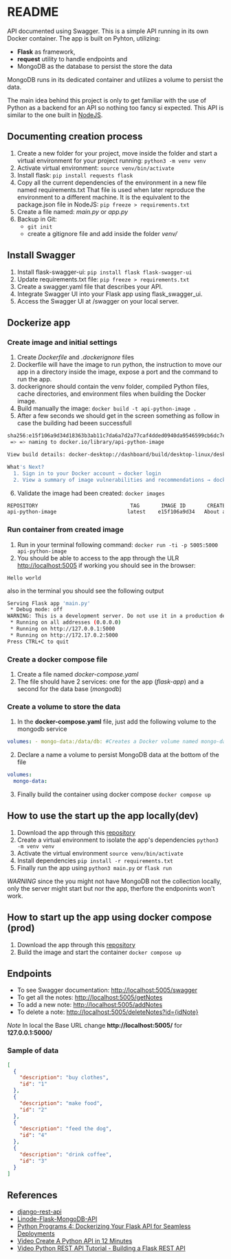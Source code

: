 # README

API documented using Swagger. This is a simple API running in its own Docker container. The app is built on Pyhton, utilizing:

- **Flask** as framework,
- **request** utility to handle endpoints and
- MongoDB as the database to persist the store the data

MongoDB runs in its dedicated container and utilizes a volume to persist the data.

The main idea behind this project is only to get familiar with the use of Python as a backend for an API so nothing too fancy si expected. This API is similar to the one built in [NodeJS](https://github.com/luisSilvaEs/api-sample-swagger-documented).

## Documenting creation process

1. Create a new folder for your project, move inside the folder and start a virtual environment for your project running: `python3 -m venv venv`
2. Activate virtual environment: `source venv/bin/activate`
3. Install flask: `pip install requests flask`
4. Copy all the current dependencies of the environment in a new file named requirements.txt That file is used when later reproduce the environment to a different machine. It is the equivalent to the package.json file in NodeJS: `pip freeze > requirements.txt`
5. Create a file named: _main.py_ or _app.py_
6. Backup in Git:
   - `git init`
   - create a gitignore file and add inside the folder _venv/_

## Install Swagger

1. Install flask-swagger-ui: `pip install flask flask-swagger-ui`
2. Update requirements.txt file: `pip freeze > requirements.txt`
3. Create a swagger.yaml file that describes your API.
4. Integrate Swagger UI into your Flask app using flask_swagger_ui.
5. Access the Swagger UI at /swagger on your local server.

## Dockerize app

### Create image and initial settings

1. Create _Dockerfile_ and _.dockerignore_ files
2. Dockerfile will have the image to run python, the instruction to move our app in a directory inside the image, expose a port and the command to run the app.
3. dockerignore should contain the venv folder, compiled Python files, cache directories, and environment files when building the Docker image.
4. Build manually the image: `docker build -t api-python-image .`
5. After a few seconds we should get in the screen something as follow in case the building had beeen successfull

```bash
sha256:e15f106a9d34d18363b3ab11c7da6a7d2a77caf4dded0940da9546599cb6dc7e                                          0.0s
 => => naming to docker.io/library/api-python-image                                                                                                0.0s

View build details: docker-desktop://dashboard/build/desktop-linux/desktop-linux/tfybdh9wrkhsm3pkc1dh6midu

What's Next?
  1. Sign in to your Docker account → docker login
  2. View a summary of image vulnerabilities and recommendations → docker scout quickview
```

6. Validate the image had been created: `docker images`

```bash
REPOSITORY                              TAG       IMAGE ID       CREATED              SIZE
api-python-image                       latest    e15f106a9d34   About a minute ago   175MB
```

### Run container from created image

1. Run in your terminal following command: `docker run -ti -p 5005:5000 api-python-image`
2. You should be able to access to the app through the ULR [http://localhost:5005](http://localhost:5005) if working you should
   see in the browser:

```
Hello world
```

also in the terminal you should see the following output

```bash
Serving Flask app 'main.py'
 * Debug mode: off
WARNING: This is a development server. Do not use it in a production deployment. Use a production WSGI server instead.
 * Running on all addresses (0.0.0.0)
 * Running on http://127.0.0.1:5000
 * Running on http://172.17.0.2:5000
Press CTRL+C to quit
```

### Create a docker compose file

1. Create a file named _docker-compose.yaml_
2. The file should have 2 services: one for the app (_flask-app_) and a second for the data base (_mongodb_)

### Create a volume to store the data

1. In the **docker-compose.yaml** file, just add the following volume to the mongodb service

```yaml
volumes: - mongo-data:/data/db: #Creates a Docker volume named mongo-data that is mapped to MongoDB's data directory (/data/db). This ensures that data persists even if the container is stopped or removed.
```

2. Declare a name a volume to persist MongoDB data at the bottom of the file

```yaml
volumes:
  mongo-data:
```

3. Finally build the container using docker compose `docker compose up`

## How to use the start up the app locally(dev)

1. Download the app through this [repository](https://github.com/luisSilvaEs/api-sample-swagger-python)
2. Create a virtual environment to isolate the app's dependencies `python3 -m venv venv`
3. Activate the virtual environment `source venv/bin/activate`
4. Install dependencies `pip install -r requirements.txt`
5. Finally run the app using `python3 main.py` or `flask run`

_WARNING_ since the you might not have MongoDB not the collection locally, only the server might start but nor the app,
therfore the endponints won't work.

## How to start up the app using docker compose (prod)

1. Download the app through this [repository](https://github.com/luisSilvaEs/api-sample-swagger-python)
2. Build the image and start the container `docker compose up`

## Endpoints

- To see Swagger documentation: [http://localhost:5005/swagger](http://localhost:5005/swagger)
- To get all the notes: [http://localhost:5005/getNotes](http://localhost:5005/getNotes)
- To add a new note: [http://localhost:5005/addNotes](http://localhost:5005/addNotes)
- To delete a note: [http://localhost:5005/deleteNotes?id={idNote}](http://localhost:5005/deleteNotes?id={idNote})

_Note_ In local the Base URL change **http://localhost:5005/** for **127.0.0.1:5000/**

### Sample of data

```json
[
  {
    "description": "buy clothes",
    "id": "1"
  },
  {
    "description": "make food",
    "id": "2"
  },
  {
    "description": "feed the dog",
    "id": "4"
  },
  {
    "description": "drink coffee",
    "id": "3"
  }
]
```

## References

- [django-rest-api](https://github.com/techwithtim/django-rest-api/tree/main)
- [Linode-Flask-MongoDB-API](https://github.com/techwithtim/Linode-Flask-MongoDB-API/tree/main)
- [Python Programs 4: Dockerizing Your Flask API for Seamless Deployments](https://medium.com/@prateekbansalind/python-programs-4-dockerizing-your-flask-api-for-seamless-deployments-28c1842a92cb)
- [Video Create A Python API in 12 Minutes](https://www.youtube.com/watch?v=zsYIw6RXjfM)
- [Video Python REST API Tutorial - Building a Flask REST API](https://www.youtube.com/watch?v=GMppyAPbLYk)
